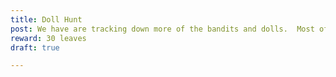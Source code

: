 ```yaml
---
title: Doll Hunt
post: We have are tracking down more of the bandits and dolls.  Most of the area is safe, but there is one area that is giving us the creeps.  Its actually scaring most of us away! Can someone check it out and deal with those jerks!  
reward: 30 leaves
draft: true

---
```

